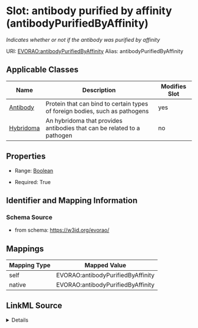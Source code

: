 

# Slot: antibody purified by affinity (antibodyPurifiedByAffinity) 


_Indicates whether or not if the antibody was purified by affinity_





URI: [EVORAO:antibodyPurifiedByAffinity](https://w3id.org/evorao/antibodyPurifiedByAffinity)
Alias: antibodyPurifiedByAffinity

<!-- no inheritance hierarchy -->





## Applicable Classes

| Name | Description | Modifies Slot |
| --- | --- | --- |
| [Antibody](Antibody.md) | Protein that can bind to certain types of foreign bodies, such as pathogens |  yes  |
| [Hybridoma](Hybridoma.md) | An hybridoma that provides antibodies that can be related to a pathogen |  no  |







## Properties

* Range: [Boolean](Boolean.md)

* Required: True





## Identifier and Mapping Information







### Schema Source


* from schema: https://w3id.org/evorao/




## Mappings

| Mapping Type | Mapped Value |
| ---  | ---  |
| self | EVORAO:antibodyPurifiedByAffinity |
| native | EVORAO:antibodyPurifiedByAffinity |




## LinkML Source

<details>
```yaml
name: antibodyPurifiedByAffinity
description: Indicates whether or not if the antibody was purified by affinity
title: antibody purified by affinity
from_schema: https://w3id.org/evorao/
rank: 1000
alias: antibodyPurifiedByAffinity
domain_of:
- Antibody
range: boolean
required: true
multivalued: false

```
</details>